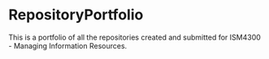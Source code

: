 # RepositoryPortfolio

This is a portfolio of all the repositories created and submitted for ISM4300 - Managing Information Resources.
